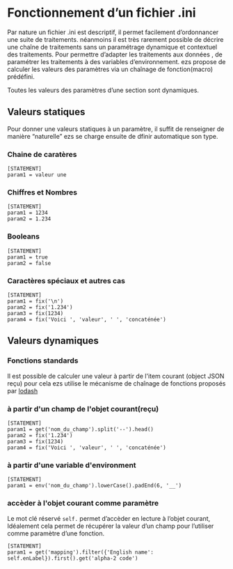 # Fonctionnement d’un fichier .ini

Par nature un fichier .ini est descriptif, il permet facilement d’ordonnancer une suite de traitements. néanmoins il est très rarement possible de décrire une chaîne de traitements sans un paramétrage dynamique et contextuel des traitements. Pour permettre d’adapter les traitements aux données , de paramétrer les traitements à des variables d’environnement. ezs propose de calculer les valeurs des paramètres via un chaînage de fonction(macro) prédéfini.

Toutes les valeurs des paramètres d’une section sont dynamiques.

## Valeurs statiques

Pour donner une valeurs statiques à un paramètre, il suffit de renseigner de manière “naturelle” ezs se charge ensuite de dfinir automatique son type.


### Chaine de caratères
```
[STATEMENT]
param1 = valeur une
```

### Chiffres et Nombres
```
[STATEMENT]
param1 = 1234
param2 = 1.234
```
### Booleans
```
[STATEMENT]
param1 = true
param2 = false
```

### Caractères spéciaux et autres cas
```
[STATEMENT]
param1 = fix('\n')
param2 = fix('1.234')
param3 = fix(1234)
param4 = fix('Voici ', 'valeur', ' ', 'concaténée')
```


## Valeurs dynamiques

### Fonctions standards

Il est possible de calculer une valeur à partir de l'item courant (object JSON reçu) pour cela ezs utilise le mécanisme de chaînage de fonctions proposés par [lodash](https://lodash.com/docs/4.17.15#chain)

###  à partir d'un champ de l'objet courant(reçu)
```
[STATEMENT]
param1 = get('nom_du_champ').split('--').head()
param2 = fix('1.234')
param3 = fix(1234)
param4 = fix('Voici ', 'valeur', ' ', 'concaténée')
```

###  à partir d'une variable d'environment 
```
[STATEMENT]
param1 = env('nom_du_champ').lowerCase().padEnd(6, '__')
```

### accèder à l'objet courant comme paramètre

Le mot clé réservé ```self.```  permet d’accèder en lecture à l’objet courant, Idéalement cela permet de récupérer la valeur d’un champ pour l’utiliser comme paramètre d’une fonction.
```
[STATEMENT]
param1 = get('mapping').filter({'English name': self.enLabel}).first().get('alpha-2 code')
```

